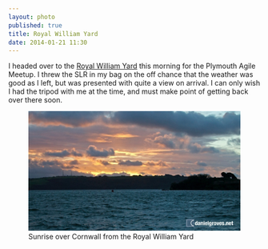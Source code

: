 ```yaml
---
layout: photo
published: true
title: Royal William Yard
date: 2014-01-21 11:30
---
```


I headed over to the [Royal William Yard](http://www.royalwilliamyardharbour.co.uk/ "The Royal William Yard harbour") this morning for the Plymouth Agile Meetup. I threw the SLR in my bag on the off chance that the weather was good as I left, but was presented with quite a view on arrival. I can only wish I had the tripod with me at the time, and must make point of getting back over there soon. 

<figure>
    <img src="/assets/camera-roll/2014/01/DSC_8371.jpg" />
    <figcaption>Sunrise over Cornwall from the Royal William Yard</figcaption>
</figure>